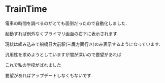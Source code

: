 # TrainTime
電車の時間を調べるのがとても面倒だったので自動化しました.

起動すれば例外なくプライマリ画面の右下に表示されます.

現状は組み込みで船橋日大前駅(三鷹方面行き)のみ表示するようになっています.

汎用性を求めようとしていますが闇が深いので要望があれば

これで私の学校がばれました

要望があればアップデートしなくもないです.
